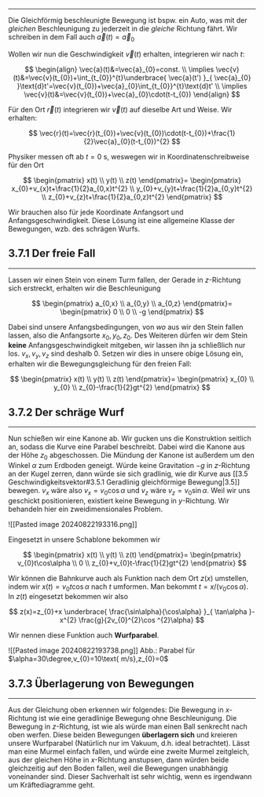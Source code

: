 ***

Die Gleichförmig beschleunigte Bewegung ist bspw. ein Auto, was mit der *gleichen* Beschleunigung zu jederzeit in die *gleiche* Richtung fährt. Wir schreiben in dem Fall auch $\vec{a}(t)=\vec{a}_{0}$

Wollen wir nun die Geschwindigkeit $\vec{v}(t)$ erhalten, integrieren wir nach $t$:

$$
\begin{align}
\vec{a}(t)&=\vec{a}_{0}=const. \\
\implies  \vec{v}(t)&=\vec{v}(t_{0})+\int_{t_{0}}^{t}\underbrace{ \vec{a}(t') }_{ \vec{a}_{0} }\text{d}t'=\vec{v}(t_{0})+\vec{a}_{0}\int_{t_{0}}^{t}\text{d}t' \\
\implies  \vec{v}(t)&=\vec{v}(t_{0})+\vec{a}_{0}\cdot(t-t_{0})
\end{align}
$$

Für den Ort $\vec{r}(t)$ integrieren wir $\vec{v}(t)$ auf dieselbe Art und Weise. Wir erhalten:

$$
\vec{r}(t)=\vec{r}(t_{0})+\vec{v}(t_{0})\cdot(t-t_{0})+\frac{1}{2}\vec{a}_{0}(t-t_{0})^{2}
$$

Physiker messen oft ab $t=0\text{ s}$, weswegen wir in Koordinatenschreibweise für den Ort

$$
\begin{pmatrix}
x(t) \\
y(t) \\
z(t)
\end{pmatrix}=
\begin{pmatrix}
x_{0}+v_{x}t+\frac{1}{2}a_{0,x}t^{2} \\
y_{0}+v_{y}t+\frac{1}{2}a_{0,y}t^{2} \\
z_{0}+v_{z}t+\frac{1}{2}a_{0,z}t^{2}
\end{pmatrix}
$$

Wir brauchen also für jede Koordinate Anfangsort und Anfangsgeschwindigkeit. Diese Lösung ist eine allgemeine Klasse der Bewegungen, wzb. des schrägen Wurfs.


## 3.7.1 Der freie Fall
***

Lassen wir einen Stein von einem Turm fallen, der Gerade in $z$-Richtung sich erstreckt, erhalten wir die Beschleunigung

$$
\begin{pmatrix}
a_{0,x} \\
a_{0,y} \\
a_{0,z}
\end{pmatrix}=
\begin{pmatrix}
0 \\
0 \\
-g
\end{pmatrix}
$$

Dabei sind unsere Anfangsbedingungen, von *wo* aus wir den Stein fallen lassen, also die Anfangsorte $x_{0},y_{0},z_{0}$. Des Weiteren dürfen wir dem Stein **keine** Anfangsgeschwindigkeit mitgeben, wir lassen ihn ja schließlich nur los. $v_{x},v_{y}, v_{z}$ sind deshalb $0$. Setzen wir dies in unsere obige Lösung ein, erhalten wir die Bewegungsgleichung für den freien Fall:

$$
\begin{pmatrix}
x(t) \\
y(t) \\
z(t)
\end{pmatrix}=
\begin{pmatrix}
x_{0} \\
y_{0} \\
z_{0}-\frac{1}{2}gt^{2}
\end{pmatrix}
$$


## 3.7.2 Der schräge Wurf
***

Nun schießen wir eine Kanone ab. Wir gucken uns die Konstruktion seitlich an, sodass die Kurve eine Parabel beschreibt. Dabei wird die Kanone aus der Höhe $z_{0}$ abgeschossen. Die Mündung der Kanone ist außerdem um den Winkel $\alpha$ zum Erdboden geneigt. Würde keine Gravitation $-g$ in $z$-Richtung an der Kugel zerren, dann würde sie sich gradlinig, wie dir Kurve aus [[3.5 Geschwindigkeitsvektor#3.5.1 Geradlinig gleichförmige Bewegung|3.5]] bewegen. $v_{x}$ wäre also $v_{x}=v_{0}\cos\alpha$ und $v_{z}$ wäre $v_{z}=v_{0}\sin\alpha$. Weil wir uns geschickt positionieren, existiert keine Bewegung in $y$-Richtung. Wir behandeln hier ein zweidimensionales Problem. 

![[Pasted image 20240822193316.png]]

Eingesetzt in unsere Schablone bekommen wir

$$
\begin{pmatrix}
x(t) \\
y(t) \\
z(t)
\end{pmatrix}=
\begin{pmatrix}
v_{0}t\cos\alpha \\
0 \\
z_{0}+v_{0}t-\frac{1}{2}gt^{2}
\end{pmatrix}
$$

Wir können die Bahnkurve auch als Funktion nach dem Ort $z(x)$ umstellen, indem wir $x(t)=v_{0}t\cos\alpha$ nach $t$ umformen. Man bekommt $t=x /(v_{0}\cos\alpha)$. In $z(t)$ eingesetzt bekommen wir also

$$
z(x)=z_{0}+x \underbrace{ \frac{\sin\alpha}{\cos\alpha} }_{ \tan\alpha }-x^{2} \frac{g}{2v_{0}^{2}\cos ^{2}\alpha}
$$


Wir nennen diese Funktion auch **Wurfparabel**.

![[Pasted image 20240822193738.png]]
Abb.: Parabel für $\alpha=30\degree,v_{0}=10\text{ m/s},z_{0}=0$

## 3.7.3 Überlagerung von Bewegungen
***

Aus der Gleichung oben erkennen wir folgendes: Die Bewegung in $x$-Richtung ist wie eine geradlinige Bewegung ohne Beschleunigung. Die Bewegung in $z$-Richtung, ist wie als würde man einen Ball senkrecht nach oben werfen. Diese beiden Bewegungen **überlagern sich** und kreieren unsere Wurfparabel (Natürlich nur im Vakuum, d.h. ideal betrachtet). Lässt man eine Murmel einfach fallen, und würde eine zweite Murmel zeitgleich, aus der gleichen Höhe in $x$-Richtung anstupsen, dann würden beide gleichzeitig auf den Boden fallen, weil die Bewegungen unabhängig voneinander sind. Dieser Sachverhalt ist sehr wichtig, wenn es irgendwann um Kräftediagramme geht.